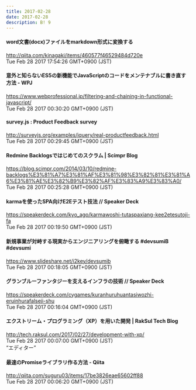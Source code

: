 ```yaml
---
title: 2017-02-28
date: 2017-02-28
description: B! 9
---
```


#### word文書(docx)ファイルをmarkdown形式に変換する
http://qiita.com/kinagaki/items/460577f46529484d720e<br>
Tue Feb 28 2017 17:54:26 GMT+0900 (JST)<br>


#### 意外と知らないES5の新機能でJavaScriptのコードをメンテナブルに書き直す方法 - WPJ
https://www.webprofessional.jp/filtering-and-chaining-in-functional-javascript/<br>
Tue Feb 28 2017 00:30:20 GMT+0900 (JST)<br>


#### survey.js : Product Feedback survey
http://surveyjs.org/examples/jquery/real-productfeedback.html<br>
Tue Feb 28 2017 00:29:45 GMT+0900 (JST)<br>


#### Redmine Backlogsではじめてのスクラム | Scimpr Blog
https://blog.scimpr.com/2014/03/10/redmine-backlogs%E3%81%A7%E3%81%AF%E3%81%98%E3%82%81%E3%81%A6%E3%81%AE%E3%82%B9%E3%82%AF%E3%83%A9%E3%83%A0/<br>
Tue Feb 28 2017 00:25:28 GMT+0900 (JST)<br>


#### karmaを使ったSPA向けE2Eテスト技法 // Speaker Deck
https://speakerdeck.com/kyo_ago/karmawoshi-tutaspaxiang-kee2etesutoji-fa<br>
Tue Feb 28 2017 00:19:50 GMT+0900 (JST)<br>


#### 新規事業が対峙する現実からエンジニアリングを俯瞰する #devsumiB #devsumi
https://www.slideshare.net/i2key/devsumib<br>
Tue Feb 28 2017 00:18:05 GMT+0900 (JST)<br>


#### グランブルーファンタジーを支えるインフラの技術 // Speaker Deck
https://speakerdeck.com/cygames/kuranhuruhuantasiwozhi-eruinhurafalseji-shu<br>
Tue Feb 28 2017 00:16:04 GMT+0900 (JST)<br>


#### エクストリーム・プログラミング（XP）を用いた開発 | RakSul Tech Blog
http://tech.raksul.com/2017/02/27/development-with-xp/<br>
Tue Feb 28 2017 00:07:00 GMT+0900 (JST)<br>
“エディター”


#### 最速のPromiseライブラリ作る方法 - Qiita
http://qiita.com/suguru03/items/17be3826eae65602ff88<br>
Tue Feb 28 2017 00:06:20 GMT+0900 (JST)<br>


